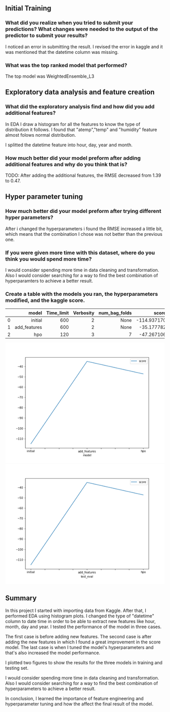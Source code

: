 ## Initial Training

### What did you realize when you tried to submit your predictions? What changes were needed to the output of the predictor to submit your results?

I noticed an error in submitting the result. I revised the error in kaggle and it was mentioned that the datetime column was missing.



### What was the top ranked model that performed?

The top model was WeightedEnsemble_L3

## Exploratory data analysis and feature creation

### What did the exploratory analysis find and how did you add additional features?

In EDA I draw a histogram for all the features to know the type of distribution it follows. I found that "atemp","temp" and "humidity" feature almost folows normal distribution.

I splitted the datetime feature into hour, day, year and month.

### How much better did your model preform after adding additional features and why do you think that is?

TODO: After adding the additional features, the RMSE decreased from 1.39 to 0.47.

## Hyper parameter tuning

### How much better did your model preform after trying different hyper parameters?

After i changed the hyperparameters i found the RMSE increased a little bit, which means that the combination I chose was not better than the previous one.

### If you were given more time with this dataset, where do you think you would spend more time?

I would consider spending more time in data cleaning and transformation. Also I would consider searching for a way to find the best combination of hyperparamters to achieve a better result.

### Create a table with the models you ran, the hyperparameters modified, and the kaggle score.

|   |        model | Time_limit | Verbosity | num_bag_folds |       score |
|--:|-------------:|-----------:|----------:|--------------:|------------:|
| 0 |      initial |        600 |         2 |          None | -114.937170 |
| 1 | add_features |        600 |         2 |          None |  -35.177782 |
| 2 |          hpo |        120 |         3 |             7 |  -47.267106 |

![Alt text](model_train_score.png)
![Alt text](model_test_score.png)


## Summary

In this project I started with importing data from Kaggle. After that, I performed EDA using histogram plots. I changed the type of "datetime" column to date time in order to be able to extract new features like hour, month, day and year.
I tested the performance of the model in three cases.

The first case is before adding new features. The second case is after adding the new features in which I found a great improvement in the score model. The last case is when I tuned the model's hyperparameters and that's also increased the model performance.

I plotted two figures to show the results for the three models in training and testing set.  

I would consider spending more time in data cleaning and transformation. Also I would consider searching for a way to find the best combination of hyperparameters to achieve a better result.

In conclusion, I learned the importance of feature engineering and hyperparameter tuning and how the affect the final result of the model.
